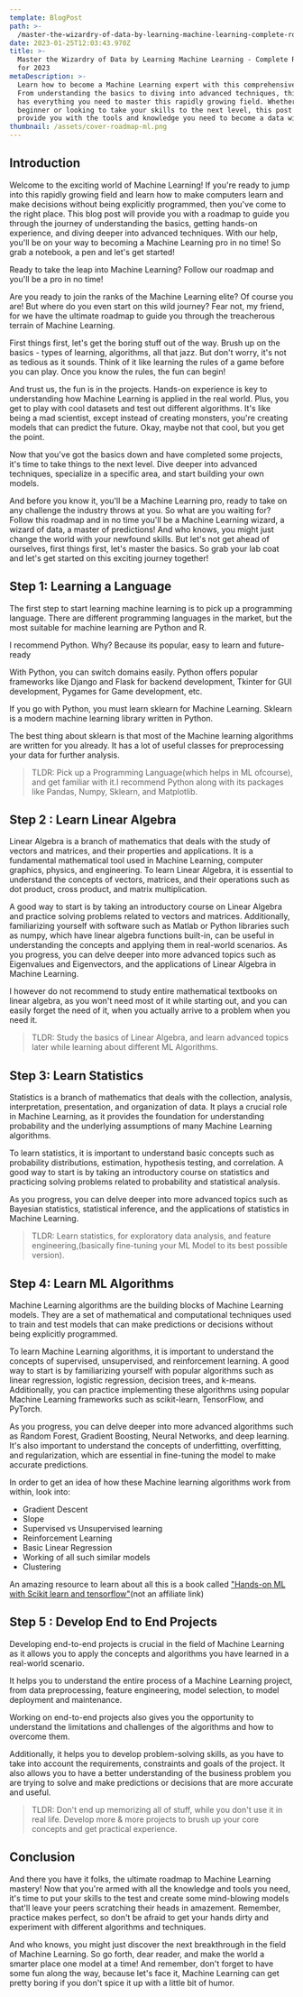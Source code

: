 ```yaml
---
template: BlogPost
path: >-
  /master-the-wizardry-of-data-by-learning-machine-learning-complete-roadmap-for-2023
date: 2023-01-25T12:03:43.970Z
title: >-
  Master the Wizardry of Data by Learning Machine Learning - Complete Roadmap
  for 2023
metaDescription: >-
  Learn how to become a Machine Learning expert with this comprehensive roadmap.
  From understanding the basics to diving into advanced techniques, this guide
  has everything you need to master this rapidly growing field. Whether you're a
  beginner or looking to take your skills to the next level, this post will
  provide you with the tools and knowledge you need to become a data wizard.
thumbnail: /assets/cover-roadmap-ml.png
---
```

## Introduction

Welcome to the exciting world of Machine Learning! If you're ready to jump into this rapidly growing field and learn how to make computers learn and make decisions without being explicitly programmed, then you've come to the right place. This blog post will provide you with a roadmap to guide you through the journey of understanding the basics, getting hands-on experience, and diving deeper into advanced techniques. With our help, you'll be on your way to becoming a Machine Learning pro in no time! So grab a notebook, a pen and let's get started!

Ready to take the leap into Machine Learning? Follow our roadmap and you'll be a pro in no time!

Are you ready to join the ranks of the Machine Learning elite? Of course you are! But where do you even start on this wild journey? Fear not, my friend, for we have the ultimate roadmap to guide you through the treacherous terrain of Machine Learning.

First things first, let's get the boring stuff out of the way. Brush up on the basics - types of learning, algorithms, all that jazz. But don't worry, it's not as tedious as it sounds. Think of it like learning the rules of a game before you can play. Once you know the rules, the fun can begin!

And trust us, the fun is in the projects. Hands-on experience is key to understanding how Machine Learning is applied in the real world. Plus, you get to play with cool datasets and test out different algorithms. It's like being a mad scientist, except instead of creating monsters, you're creating models that can predict the future. Okay, maybe not that cool, but you get the point.

Now that you've got the basics down and have completed some projects, it's time to take things to the next level. Dive deeper into advanced techniques, specialize in a specific area, and start building your own models.

And before you know it, you'll be a Machine Learning pro, ready to take on any challenge the industry throws at you. So what are you waiting for? Follow this roadmap and in no time you'll be a Machine Learning wizard, a wizard of data, a master of predictions! And who knows, you might just change the world with your newfound skills. But let's not get ahead of ourselves, first things first, let's master the basics. So grab your lab coat and let's get started on this exciting journey together!

## Step 1: Learning a Language

The first step to start learning machine learning is to pick up a programming language. There are different programming languages in the market, but the most suitable for machine learning are Python and R.

I recommend Python. Why? Because its popular, easy to learn and future-ready

With Python, you can switch domains easily. Python offers popular frameworks like Django and Flask for backend development, Tkinter for GUI development, Pygames for Game development, etc.

If you go with Python, you must learn sklearn for Machine Learning. Sklearn is a modern machine learning library written in Python. 

The best thing about sklearn is that most of the Machine learning algorithms are written for you already. It has a lot of useful classes for preprocessing your data for further analysis.

> TLDR: Pick up a Programming Language(which helps in ML ofcourse), and get familiar with it.I recommend Python along with its packages like Pandas, Numpy, Sklearn, and Matplotlib. 

## Step 2 : Learn Linear Algebra

Linear Algebra is a branch of mathematics that deals with the study of vectors and matrices, and their properties and applications. It is a fundamental mathematical tool used in Machine Learning, computer graphics, physics, and engineering. To learn Linear Algebra, it is essential to understand the concepts of vectors, matrices, and their operations such as dot product, cross product, and matrix multiplication.

A good way to start is by taking an introductory course on Linear Algebra and practice solving problems related to vectors and matrices. Additionally, familiarizing yourself with software such as Matlab or Python libraries such as numpy, which have linear algebra functions built-in, can be useful in understanding the concepts and applying them in real-world scenarios. As you progress, you can delve deeper into more advanced topics such as Eigenvalues and Eigenvectors, and the applications of Linear Algebra in Machine Learning.

I however do not recommend to study entire mathematical textbooks on linear algebra, as you won't need most of it while starting out, and you can easily forget the need of it, when you actually arrive to a problem when you need it.

> TLDR: Study the basics of Linear Algebra, and learn advanced topics later while learning about different ML Algorithms.

## Step 3: Learn Statistics

Statistics is a branch of mathematics that deals with the collection, analysis, interpretation, presentation, and organization of data. It plays a crucial role in Machine Learning, as it provides the foundation for understanding probability and the underlying assumptions of many Machine Learning algorithms. 

To learn statistics, it is important to understand basic concepts such as probability distributions, estimation, hypothesis testing, and correlation. A good way to start is by taking an introductory course on statistics and practicing solving problems related to probability and statistical analysis. 

As you progress, you can delve deeper into more advanced topics such as Bayesian statistics, statistical inference, and the applications of statistics in Machine Learning.

> TLDR: Learn statistics, for exploratory data analysis, and feature engineering,(basically fine-tuning your ML Model to its best possible version).

## Step 4: Learn ML Algorithms

Machine Learning algorithms are the building blocks of Machine Learning models. They are a set of mathematical and computational techniques used to train and test models that can make predictions or decisions without being explicitly programmed. 

To learn Machine Learning algorithms, it is important to understand the concepts of supervised, unsupervised, and reinforcement learning. A good way to start is by familiarizing yourself with popular algorithms such as linear regression, logistic regression, decision trees, and k-means. Additionally, you can practice implementing these algorithms using popular Machine Learning frameworks such as scikit-learn, TensorFlow, and PyTorch. 

As you progress, you can delve deeper into more advanced algorithms such as Random Forest, Gradient Boosting, Neural Networks, and deep learning. It's also important to understand the concepts of underfitting, overfitting, and regularization, which are essential in fine-tuning the model to make accurate predictions.

In order to get an idea of how these Machine learning algorithms work from within, look into:
- Gradient Descent
- Slope
- Supervised vs Unsupervised learning
- Reinforcement Learning
- Basic Linear Regression
- Working of all such similar models
- Clustering

An amazing resource to learn about all this is a book called ["Hands-on ML with Scikit learn and tensorflow"](https://www.amazon.in/Hands-Machine-Learning-Scikit-Learn-Tensor/dp/9352139054/ref=sr_1_1?crid=2ZIGJ7RDJBZYA&dchild=1&keywords=hands+on+ml+with+scikit+learn%2C+keras+and+tensorflow&qid=1611033246&sprefix=hands+on+ml%2Ccomputers%2C305&sr=8-1)(not an affiliate link)

## Step 5 : Develop End to End Projects

Developing end-to-end projects is crucial in the field of Machine Learning as it allows you to apply the concepts and algorithms you have learned in a real-world scenario. 

It helps you to understand the entire process of a Machine Learning project, from data preprocessing, feature engineering, model selection, to model deployment and maintenance. 

Working on end-to-end projects also gives you the opportunity to understand the limitations and challenges of the algorithms and how to overcome them. 

Additionally, it helps you to develop problem-solving skills, as you have to take into account the requirements, constraints and goals of the project. It also allows you to have a better understanding of the business problem you are trying to solve and make predictions or decisions that are more accurate and useful. 

> TLDR: Don't end up memorizing all of stuff, while you don't use it in real life. Develop more & more projects to brush up your core concepts and get practical experience.

## Conclusion

And there you have it folks, the ultimate roadmap to Machine Learning mastery! Now that you're armed with all the knowledge and tools you need, it's time to put your skills to the test and create some mind-blowing models that'll leave your peers scratching their heads in amazement. Remember, practice makes perfect, so don't be afraid to get your hands dirty and experiment with different algorithms and techniques. 

And who knows, you might just discover the next breakthrough in the field of Machine Learning. So go forth, dear reader, and make the world a smarter place one model at a time! And remember, don't forget to have some fun along the way, because let's face it, Machine Learning can get pretty boring if you don't spice it up with a little bit of humor.
